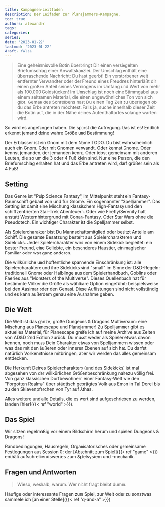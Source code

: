 ```yaml
---
title: Kampagnen-Leitfaden
description: Der Leifaden zur Planejammers-Kampagne.
toc: true
authors: alexander
tags:
categories:
series:
date: '2023-01-22'
lastmod: '2023-01-22'
draft: false
---
```


> Eine geheimnisvolle Botin überbringt Dir einen versiegelten Briefumschlag einer Anwaltskanzlei. Der Umschlag enthält eine überraschende Nachricht: Du hast geerbt! Ein verstorbener weit entfernter Verwandter oder der Freund eines Freudnes hinterläßt dir einen großen Anteil seines Vermögens im Umfang und Wert von mehr als 100.000 Goldstücken! Im Umschlag ist noch eine Stimmgabel aus einem seltsamen Material, die einen ungewöhnlichen Ton von sich gibt. Gemäß des Schreibens hast Du einen Tag Zeit zu überlegen ob du das Erbe antreten möchtest. Falls ja, suche innerhalb dieser Zeit die Botin auf, die in der Nähe deines Aufenthaltortes solange warten wird.

So wird es angefangen haben. Die spürst die Aufregung. Das ist es! Endlich erkennt jemand deine wahre Größe und Bestimmung!

Der Erblasser ist ein Gnom mit dem Name TODO. Du bist wahrscheinlich auch ein Gnom. Oder mit Gnomen verwandt. Oder kennst Gnome. Oder kennst jemanden, der jemanden kennt. Oder lebst gemeinsam mit anderen Leuten, die so um die 3 oder 4 Fuß klein sind. Nur eine Person, die den Briefumschlag erhalten hat und das Erbe antreten wird, darf größer sein als 4 Fuß!

## Setting

Das Genre ist "Pulp Science Fantasy", im Mittelpunkt steht ein Fantasy-Raumschiff gebaut von und für Gnome. Ein sogenannter "Spelljammer". Das Setting ist damit eine Mischung klassischem High-Fantasy und den schiffzentrierten Star-Trek Abenteuern. Oder wie Firefly/Serenity halt anstatt Westernhintergrund mit Conan-Fantasy. Oder Star Wars ohne die Pseudotech. Ein wichtiger Charakter ist die Spelljammer selbst.

Als Spielercharakter bist Du Mannschaftsmitglied oder besitzt Anteile am Schiff. Die gesamte Besatzung besteht aus Spielercharakteren und Sidekicks. Jeder Spielercharakter wird von einem Sidekick begleitet: ein bester Freund, eine Geliebte, ein besonderes Haustier, ein magischer Familiar oder was ganz anderes.

Die willkürliche und hoffentliche spannende Einschränkung ist: alle Spielercharaktere und ihre Sidekicks sind "small" im Sinne der D&D-Regeln: traditionell Gnome oder Halblinge aus dem Spielerhandbuch, Goblins oder Faeries aus "Monsters of the Multiverse". Dieses Quellenbuch hat für bestimmte Völker die Größe als wählbare Option eingeführt: beispielsweise bei den Aasimar oder den Genasi. Diese Auflistungen sind nicht vollständig und es kann außerdem genau eine Ausnahme geben.

## Die Welt

Die Welt ist das ganze, große Dungeons & Dragons Multiversum: eine Mischung aus Planescape und Planejammer! Zu Spelljammer gibt es aktuelles Material, für Planescape greife ich auf meine Archive aus Zeiten von AD&D 2nd Edition zurück. Du musst weder als Spieler etwas davon kennen, noch muss Dein Charakter etwas von Spelljammern wissen oder was das mit den äußeren oder inneren Ebenen auf sich hat. Du darfst natürlich Vorkenntnisse mitbringen, aber wir werden das alles gemeinsam entdecken.

Die Herkunft Deines Spielercharakters (und des Sidekicks) ist mal abgesehen von der willkürlichen Größenbeschränkung nahezu völlig frei. Von ganz klassischen Dorfbewohnern einer Fantasy-Welt wie den "Forgotten Realms" über städtisch geprägtes Volk aus Emon in Tal'Dorei bis zu den Sklavenpferchen von Tyr auf Athas.

Alles weitere und alle Details, die es wert sind aufgeschrieben zu werden, landen [hier]({{< ref "world" >}}).

## Das Spiel

Wir sitzen regelmäßig vor einem Bildschirm herum und spielen Dungeons & Dragons!

Randbedingungen, Hausregeln, Organisatorisches oder gemeinsame Festlegungen aus Session 0: der [Abschnitt zum Spiel]({{< ref "game" >}}) enthält aufschreibendswertes zum Spielsystem und -mechanik.

## Fragen und Antworten

> Wieso, weshalb, warum. Wer nicht fragt bleibt dumm.

Häufige oder interessante Fragen zum Spiel, zur Welt oder zu sonstwas sammele ich [an einer Stelle]({{< ref "q-and-a" >}})
